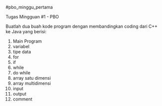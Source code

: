 #pbo_minggu_pertama

Tugas Mingguan #1 - PBO

Buatlah dua buah kode program dengan membandingkan coding dari C++ ke Java yang berisi:
1.	Main Program
2.	variabel
3.	tipe data
4.	for
5.	if
6.	while
7.	do while
8.	array satu dimensi
9.	array multidimensi
10.	input
11.	output
12.	comment

